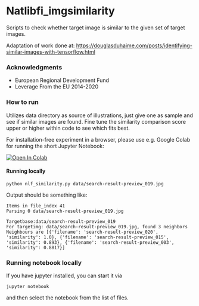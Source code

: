 # Natlibfi_imgsimilarity



Scripts to check whether target image is similar to the given set of target images.

Adaptation of work done at: https://douglasduhaime.com/posts/identifying-similar-images-with-tensorflow.html



### Acknowledgments

* European Regional Development Fund
* Leverage From the EU 2014-2020


### How to run

Utilizes data directory as source of illustrations, just give one as sample
and see if similar images are found. Fine tune the similarity comparison score
upper or higher within code to see which fits best.

For installation-free experiment in a browser, please use e.g. Google Colab for running the short Jupyter Notebook:

[![Open In Colab](https://colab.research.google.com/assets/colab-badge.svg)](https://colab.research.google.com/github/TuulaP/natlibfi_imgsimilarity/blob/master/natlibfi_imgsimilarity.ipynb)


#### Running locally

```
python nlf_similarity.py data/search-result-preview_019.jpg
```

Output should be something like:

```
Items in file_index 41
Parsing 0 data/search-result-preview_019.jpg

Targetbase:data/search-result-preview_019
For targetimg: data/search-result-preview_019.jpg, found 3 neighbors
Neighbours are [{'filename': 'search-result-preview_020', 'similarity': 1.0}, {'filename': 'search-result-preview_015', 'similarity': 0.893}, {'filename': 'search-result-preview_003', 'similarity': 0.8817}]

```


### Running notebook locally

If you have jupyter installed, you can start it via 

```
jupyter notebook
```

and then select the notebook from the list of files.


